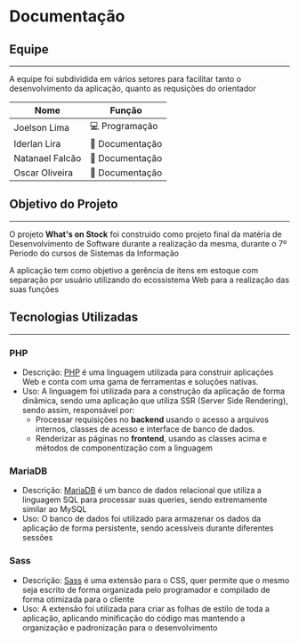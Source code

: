 # Documentação

## Equipe

---

A equipe foi subdividida em vários setores para facilitar tanto o desenvolvimento da aplicação, quanto as requsições do orientador

| Nome            | Função          |
| --------------- | --------------- |
| Joelson Lima    | 💻 Programação  |
| Iderlan Lira    | 📄 Documentação |
| Natanael Falcão | 📄 Documentação |
| Oscar Oliveira  | 📄 Documentação |

## Objetivo do Projeto

---

O projeto **What's on Stock** foi construido como projeto final da matéria de Desenvolvimento de Software durante a realização da mesma, durante o 7º Periodo do cursos de Sistemas da Informação

A aplicação tem como objetivo a gerência de itens em estoque com separação por usuário utilizando do ecossistema Web para a realização das suas funções

## Tecnologias Utilizadas

---

### PHP

- Descrição: [PHP](https://php.net/) é uma linguagem utilizada para construir aplicações Web e conta com uma gama de ferramentas e soluções nativas.
- Uso: A linguagem foi utilizada para a construção da aplicação de forma dinâmica, sendo uma aplicação que utiliza SSR (Server Side Rendering), sendo assim, responsável por:
  - Processar requisições no **backend** usando o acesso a arquivos internos, classes de acesso e interface de banco de dados.
  - Renderizar as páginas no **frontend**, usando as classes acima e métodos de componentização com a linguagem

### MariaDB

- Descrição: [MariaDB](https://mariadb.org/) é um banco de dados relacional que utiliza a linguagem SQL para processar suas queries, sendo extremamente similar ao MySQL
- Uso: O banco de dados foi utilizado para armazenar os dados da aplicação de forma persistente, sendo acessíveis durante diferentes sessões

### Sass

- Descrição: [Sass](https://sass-lang.com) é uma extensão para o CSS, quer permite que o mesmo seja escrito de forma organizada pelo programador e compilado de forma otimizada para o cliente
- Uso: A extensão foi utilizada para criar as folhas de estilo de toda a aplicação, aplicando minificação do código mas mantendo a organização e padronização para o desenvolvimento
